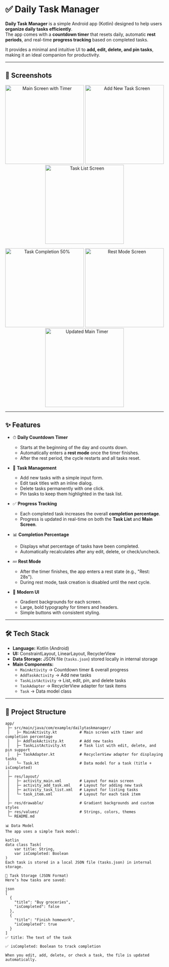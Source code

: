 # ✅ Daily Task Manager

**Daily Task Manager** is a simple Android app (Kotlin) designed to help users **organize daily tasks efficiently**.  
The app comes with a **countdown timer** that resets daily, automatic **rest periods**, and real-time **progress tracking** based on completed tasks.  

It provides a minimal and intuitive UI to **add, edit, delete, and pin tasks**, making it an ideal companion for productivity.

---

## 📱 Screenshots

<p align="center">
  <img src="https://github.com/user-attachments/assets/3b1fa635-b483-486c-a690-cd9c18a00e4c" alt="Main Screen with Timer" width="250"/>
  <img src="https://github.com/user-attachments/assets/015b3cbb-75c6-440a-a393-7efc9c07838e" alt="Add New Task Screen" width="250"/>
  <img src="https://github.com/user-attachments/assets/9b2cc318-5f9c-40e8-8938-e5bbe477c39e" alt="Task List Screen" width="250"/>
</p>

<p align="center">
  <img src="https://github.com/user-attachments/assets/5e3ed040-14b7-441b-a76c-2c7bc2774fe4" alt="Task Completion 50%" width="250"/>
  <img src="https://github.com/user-attachments/assets/b53d91cd-9a13-4a0b-ad9b-6540a0bcc0a1" alt="Rest Mode Screen" width="250"/>
  <img src="https://github.com/user-attachments/assets/0a38b038-75bc-46ae-a149-d898a29b7407" alt="Updated Main Timer" width="250"/>
</p>

---

## ✨ Features
- ⏱ **Daily Countdown Timer**
  - Starts at the beginning of the day and counts down.
  - Automatically enters a **rest mode** once the timer finishes.
  - After the rest period, the cycle restarts and all tasks reset.

- 📝 **Task Management**
  - Add new tasks with a simple input form.
  - Edit task titles with an inline dialog.
  - Delete tasks permanently with one click.
  - Pin tasks to keep them highlighted in the task list.

- ✅ **Progress Tracking**
  - Each completed task increases the overall **completion percentage**.
  - Progress is updated in real-time on both the **Task List** and **Main Screen**.

- 📊 **Completion Percentage**
  - Displays what percentage of tasks have been completed.
  - Automatically recalculates after any edit, delete, or check/uncheck.

- 💤 **Rest Mode**
  - After the timer finishes, the app enters a rest state (e.g., "Rest: 28s").
  - During rest mode, task creation is disabled until the next cycle.

- 🎨 **Modern UI**
  - Gradient backgrounds for each screen.
  - Large, bold typography for timers and headers.
  - Simple buttons with consistent styling.

---

## 🛠 Tech Stack
- **Language:** Kotlin (Android)  
- **UI:** ConstraintLayout, LinearLayout, RecyclerView  
- **Data Storage:** JSON file (`tasks.json`) stored locally in internal storage  
- **Main Components:**
  - `MainActivity` → Countdown timer & overall progress
  - `AddTaskActivity` → Add new tasks
  - `TaskListActivity` → List, edit, pin, and delete tasks
  - `TaskAdapter` → RecyclerView adapter for task items
  - `Task` → Data model class

---

## 📂 Project Structure
```plaintext
app/
 ├─ src/main/java/com/example/dailytaskmanager/
 │   ├─ MainActivity.kt          # Main screen with timer and completion percentage
 │   ├─ AddTaskActivity.kt       # Add new tasks
 │   ├─ TaskListActivity.kt      # Task list with edit, delete, and pin support
 │   ├─ TaskAdapter.kt           # RecyclerView adapter for displaying tasks
 │   └─ Task.kt                  # Data model for a task (title + isCompleted)
 │
 ├─ res/layout/
 │   ├─ activity_main.xml        # Layout for main screen
 │   ├─ activity_add_task.xml    # Layout for adding new task
 │   ├─ activity_task_list.xml   # Layout for listing tasks
 │   └─ task_item.xml            # Layout for each task item
 │
 ├─ res/drawable/                # Gradient backgrounds and custom styles
 ├─ res/values/                  # Strings, colors, themes
 └─ README.md

📊 Data Model
The app uses a simple Task model:

kotlin
data class Task(
    var title: String,
    var isCompleted: Boolean
)
Each task is stored in a local JSON file (tasks.json) in internal storage.

📝 Task Storage (JSON Format)
Here’s how tasks are saved:

json
[
  {
    "title": "Buy groceries",
    "isCompleted": false
  },
  {
    "title": "Finish homework",
    "isCompleted": true
  }
]
✅ title: The text of the task

✅ isCompleted: Boolean to track completion

When you edit, add, delete, or check a task, the file is updated automatically.
